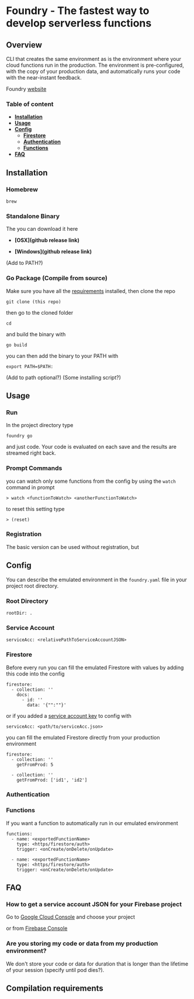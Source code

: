 # Foundry - The fastest way to develop serverless functions

## Overview
CLI that creates the same environment as is the environment where your cloud functions run in the production. The environment is pre-configured, with the copy of your production data, and automatically runs your code with the near-instant feedback.

Foundry [website](https://www.foundryapp.co/)

### Table of content
- **[Installation](#Installation)**
- **[Usage](#Usage)**
- **[Config](#Config)**
  - **[Firestore](#Firestore)**
  - **[Authentication](#Authentication)**
  - **[Functions](#Functions)**
- **[FAQ](#FAQ)**

## Installation

### Homebrew

    brew

### Standalone Binary

The you can download it here

- **[OSX](github release link)**

- **[Windows](github release link)**

(Add to PATH?)

### Go Package (Compile from source)

Make sure you have all the [requirements](#Compilation%20requirements) installed, then clone the repo

    git clone (this repo)

then go to the cloned folder

    cd

and build the binary with

[//]: #

    go build

you can then add the binary to your PATH with

    export PATH=$PATH:

(Add to path optional?)
(Some installing script?)

## Usage

### Run
In the project directory type

    foundry go

and just code. Your code is evaluated on each save and the results are streamed right back.

### Prompt Commands

you can watch only some functions from the config by using the `watch` command in prompt

    > watch <functionToWatch> <anotherFunctionToWatch>

to reset this setting type

    > (reset)

### Registration

The basic version can be used without registration, but

## Config

You can describe the emulated environment in the `foundry.yaml` file in your project root directory.

### Root Directory

    rootDir: .

### Service Account

    serviceAcc: <relativePathToServiceAccountJSON>

### Firestore

Before every run you can fill the emulated Firestore with values by adding this code into the config

    firestore:
      - collection: ''
        docs:
          - id: ''
            data: '{"":""}'

or if you added a [service account key](#How%20to%20get%20a%20service%20account%20JSON%20for%20your%20Firebase%20project) to config with

    serviceAcc: <path/to/serviceAcc.json>

you can fill the emulated Firestore directly from your production environment

    firestore:
      - collection: ''
        getFromProd: 5

      - collection: ''
        getFromProd: ['id1', 'id2']

### Authentication

### Functions

If you want a function to automatically run in our emulated environment

    functions:
      - name: <exportedFunctionName>
        type: <https/firestore/auth>
        trigger: <onCreate/onDelete/onUpdate>

      - name: <exportedFunctionName>
        type: <https/firestore/auth>
        trigger: <onCreate/onDelete/onUpdate>



## FAQ

### How to get a service account JSON for your Firebase project

Go to [Google Cloud Console](https://console.cloud.google.com/iam-admin/serviceaccounts) and choose your project

or from [Firebase Console](https://console.firebase.google.com/project)

### Are you storing my code or data from my production environment?

We don't store your code or data for duration that is longer than the lifetime of your session (specify until pod dies?).

## Compilation requirements
